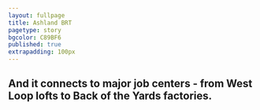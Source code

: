 ```yaml
---
layout: fullpage
title: Ashland BRT
pagetype: story
bgcolor: C89BF6
published: true
extrapadding: 100px
---
```


## And it connects to major job centers - from **West Loop** lofts to **Back of the Yards** factories.